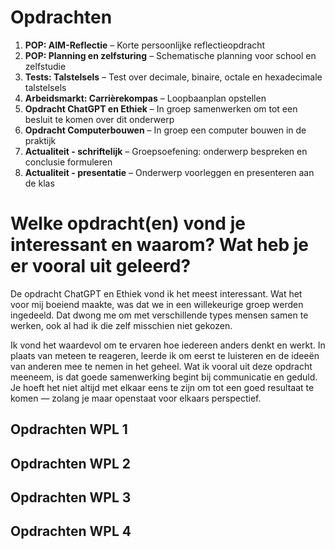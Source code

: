 # Opdrachten

<p style="max-width: 97%;">

1. **POP: AIM-Reflectie** – Korte persoonlijke reflectieopdracht  
2. **POP: Planning en zelfsturing** – Schematische planning voor school en zelfstudie  
3. **Tests: Talstelsels** – Test over decimale, binaire, octale en hexadecimale talstelsels  
4. **Arbeidsmarkt: Carrièrekompas** – Loopbaanplan opstellen  
5. **Opdracht ChatGPT en Ethiek** – In groep samenwerken om tot een besluit te komen over dit onderwerp  
6. **Opdracht Computerbouwen** – In groep een computer bouwen in de praktijk  
7. **Actualiteit - schriftelijk** – Groepsoefening: onderwerp bespreken en conclusie formuleren  
8. **Actualiteit - presentatie** – Onderwerp voorleggen en presenteren aan de klas  

</p>

# Welke opdracht(en) vond je interessant en waarom? Wat heb je er vooral uit geleerd?

<p style="max-width: 97%;">De opdracht ChatGPT en Ethiek vond ik het meest interessant. Wat het voor mij boeiend maakte, was dat we in een willekeurige groep werden ingedeeld. Dat dwong me om met verschillende types mensen samen te werken, ook al had ik die zelf misschien niet gekozen.

Ik vond het waardevol om te ervaren hoe iedereen anders denkt en werkt. In plaats van meteen te reageren, leerde ik om eerst te luisteren en de ideeën van anderen mee te nemen in het geheel. Wat ik vooral uit deze opdracht meeneem, is dat goede samenwerking begint bij communicatie en geduld. Je hoeft het niet altijd met elkaar eens te zijn om tot een goed resultaat te komen — zolang je maar openstaat voor elkaars perspectief.</p>

## Opdrachten WPL 1

## Opdrachten WPL 2

## Opdrachten WPL 3

## Opdrachten WPL 4
